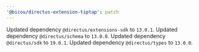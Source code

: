 ```yaml
---
'@bicou/directus-extension-tiptap': patch
---
```


Updated dependency `@directus/extensions-sdk` to `13.0.1`.
Updated dependency `@directus/schema` to `13.0.0`.
Updated dependency `@directus/sdk` to `19.0.1`.
Updated dependency `@directus/types` to `13.0.0`.
